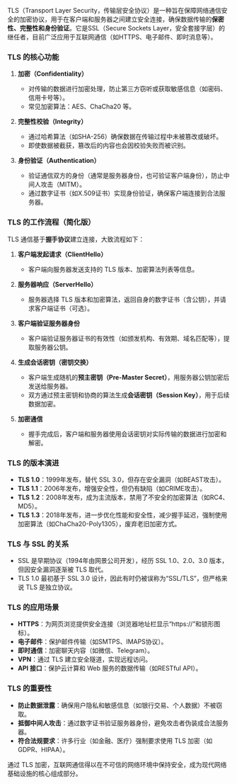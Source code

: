 TLS（Transport Layer Security，传输层安全协议）是一种旨在保障网络通信安全的加密协议，用于在客户端和服务器之间建立安全连接，确保数据传输的**保密性、完整性和身份验证**。它是SSL（Secure Sockets Layer，安全套接字层）的继任者，目前广泛应用于互联网通信（如HTTPS、电子邮件、即时消息等）。

### **TLS 的核心功能**

1. **加密（Confidentiality）**

   - 对传输的数据进行加密处理，防止第三方窃听或获取敏感信息（如密码、信用卡号等）。
   - 常见加密算法：AES、ChaCha20 等。

2. **完整性校验（Integrity）**

   - 通过哈希算法（如SHA-256）确保数据在传输过程中未被篡改或破坏。
   - 即使数据被截获，篡改后的内容也会因校验失败而被识别。

3. **身份验证（Authentication）**
   - 验证通信双方的身份（通常是服务器身份，也可验证客户端身份），防止中间人攻击（MITM）。
   - 通过数字证书（如X.509证书）实现身份验证，确保客户端连接到合法服务器。

### **TLS 的工作流程（简化版）**

TLS 通信基于**握手协议**建立连接，大致流程如下：

1. **客户端发起请求（ClientHello）**

   - 客户端向服务器发送支持的 TLS 版本、加密算法列表等信息。

2. **服务器响应（ServerHello）**

   - 服务器选择 TLS 版本和加密算法，返回自身的数字证书（含公钥），并请求客户端证书（可选）。

3. **客户端验证服务器身份**

   - 客户端验证服务器证书的有效性（如颁发机构、有效期、域名匹配等），提取服务器公钥。

4. **生成会话密钥（密钥交换）**

   - 客户端生成随机的**预主密钥（Pre-Master Secret）**，用服务器公钥加密后发送给服务器。
   - 双方通过预主密钥和协商的算法生成**会话密钥（Session Key）**，用于后续数据加密。

5. **加密通信**
   - 握手完成后，客户端和服务器使用会话密钥对实际传输的数据进行加密和解密。

### **TLS 的版本演进**

- **TLS 1.0**：1999年发布，替代 SSL 3.0，但存在安全漏洞（如BEAST攻击）。
- **TLS 1.1**：2006年发布，增强安全性，但仍有缺陷（如CRIME攻击）。
- **TLS 1.2**：2008年发布，成为主流版本，禁用了不安全的加密算法（如RC4、MD5）。
- **TLS 1.3**：2018年发布，进一步优化性能和安全性，减少握手延迟，强制使用加密算法（如ChaCha20-Poly1305），废弃老旧加密方式。

### **TLS 与 SSL 的关系**

- SSL 是早期协议（1994年由网景公司开发），经历 SSL 1.0、2.0、3.0 版本，但因安全漏洞逐渐被 TLS 取代。
- TLS 1.0 最初基于 SSL 3.0 设计，因此有时仍被误称为“SSL/TLS”，但严格来说 TLS 是独立协议。

### **TLS 的应用场景**

- **HTTPS**：为网页浏览提供安全连接（浏览器地址栏显示“https://”和锁形图标）。
- **电子邮件**：保护邮件传输（如SMTPS、IMAPS协议）。
- **即时通信**：加密聊天内容（如微信、Telegram）。
- **VPN**：通过 TLS 建立安全隧道，实现远程访问。
- **API 接口**：保护云计算和 Web 服务的数据传输（如RESTful API）。

### **TLS 的重要性**

- **防止数据泄露**：确保用户隐私和敏感信息（如银行交易、个人数据）不被窃取。
- **抵御中间人攻击**：通过数字证书验证服务器身份，避免攻击者伪装成合法服务器。
- **符合法规要求**：许多行业（如金融、医疗）强制要求使用 TLS 加密（如GDPR、HIPAA）。

通过 TLS 加密，互联网通信得以在不可信的网络环境中保持安全，成为现代网络基础设施的核心组成部分。
